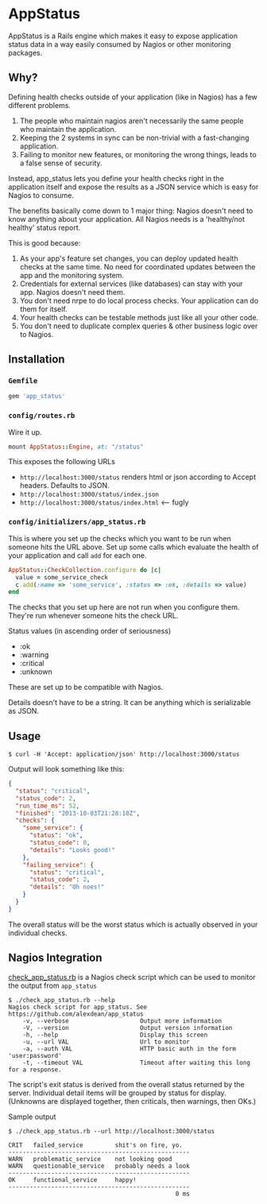 # AppStatus

AppStatus is a Rails engine which makes it easy to expose application status
data in a way easily consumed by Nagios or other monitoring packages.

## Why?

Defining health checks outside of your application (like in Nagios)
has a few different problems.

  1. The people who maintain nagios aren't necessarily
     the same people who maintain the application.
  1. Keeping the 2 systems in sync can be non-trivial with a fast-changing
     application.
  1. Failing to monitor new features, or monitoring the wrong things, leads
     to a false sense of security.

Instead, app_status lets you define your health checks right in the application
itself and expose the results as a JSON service which is easy for Nagios
to consume.

The benefits basically come down to 1 major thing: Nagios doesn't need to know
anything about your application. All Nagios needs is a 'healthy/not healthy'
status report.

This is good because:

  1. As your app's feature set changes, you can deploy updated health checks
     at the same time. No need for coordinated updates between the app and
     the monitoring system.
  1. Credentials for external services (like databases) can stay with your
     app. Nagios doesn't need them.
  1. You don't need nrpe to do local process checks. Your application can do
     them for itself.
  1. Your health checks can be testable methods just like all your other code.
  1. You don't need to duplicate complex queries & other business logic over
     to Nagios.

## Installation

### `Gemfile`

```ruby
gem 'app_status'
```

### `config/routes.rb`

Wire it up.

```ruby
mount AppStatus::Engine, at: "/status"
```

This exposes the following URLs
  - `http://localhost:3000/status`
    renders html or json according to Accept headers. Defaults to JSON.
  - `http://localhost:3000/status/index.json`
  - `http://localhost:3000/status/index.html` <-- fugly


### `config/initializers/app_status.rb`

This is where you set up the checks which you want to be run when
someone hits the URL above. Set up some calls which evaluate the health
of your application and call `add` for each one.

```ruby
AppStatus::CheckCollection.configure do |c|
  value = some_service_check
  c.add(:name => 'some_service', :status => :ok, :details => value)
end
```

The checks that you set up here are not run when you configure them. They're
run whenever someone hits the check URL.

Status values (in ascending order of seriousness)
  - :ok
  - :warning
  - :critical
  - :unknown

These are set up to be compatible with Nagios.

Details doesn't have to be a string. It can be anything which is serializable
as JSON.

## Usage

`$ curl -H 'Accept: application/json' http://localhost:3000/status`

Output will look something like this:
```json
{
  "status": "critical",
  "status_code": 2,
  "run_time_ms": 52,
  "finished": "2013-10-03T21:28:10Z",
  "checks": {
    "some_service": {
      "status": "ok",
      "status_code": 0,
      "details": "Looks good!"
    },
    "failing_service": {
      "status": "critical",
      "status_code": 2,
      "details": "Oh noes!"
    }
  }
}
```

The overall status will be the worst status which is actually observed in your
individual checks.

## Nagios Integration

[check_app_status.rb](check_app_status.rb)
is a Nagios check script which can be used to monitor the output from `app_status`

```
$ ./check_app_status.rb --help
Nagios check script for app_status. See https://github.com/alexdean/app_status
    -v, --verbose                    Output more information
    -V, --version                    Output version information
    -h, --help                       Display this screen
    -u, --url VAL                    Url to monitor
    -a, --auth VAL                   HTTP basic auth in the form 'user:password'
    -t, --timeout VAL                Timeout after waiting this long for a response.
```

The script's exit status is derived from the overall status returned by the
server. Individual detail items will be grouped by status for display.
(Unknowns are displayed together, then criticals, then warnings, then OKs.)

Sample output

```
$ ./check_app_status.rb --url http://localhost:3000/status

CRIT   failed_service         shit's on fire, yo.
---------------------------------------------------
WARN   problematic_service    not looking good
WARN   questionable_service   probably needs a look
---------------------------------------------------
OK     functional_service     happy!
---------------------------------------------------
                                               0 ms
```
